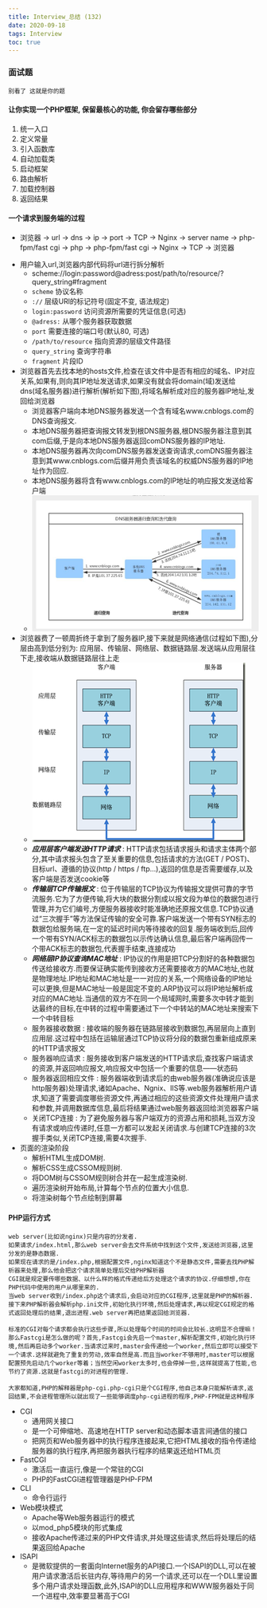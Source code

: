 ```yaml
---
title: Interview_总结 (132)
date: 2020-09-18
tags: Interview
toc: true
---
```


### 面试题
    别看了 这就是你的题

<!-- more -->

#### 让你实现一个PHP框架, 保留最核心的功能, 你会留存哪些部分
1. 统一入口
2. 定义常量
3. 引入函数库
4. 自动加载类
5. 启动框架
6. 路由解析
7. 加载控制器
8. 返回结果

#### 一个请求到服务端的过程
- 浏览器 → url → dns → ip → port → TCP → Nginx → server name → php-fpm/fast cgi → php → php-fpm/fast cgi → Nginx → TCP → 浏览器
* 用户输入url,浏览器内部代码将url进行拆分解析
    * scheme://login:password@adress:post/path/to/resource/?query_string#fragment
    * ``scheme`` 协议名称
    * ``://`` 层级URl的标记符号(固定不变, 语法规定)
    * ``login:password`` 访问资源所需要的凭证信息(可选)
    * ``@adress:`` 从哪个服务器获取数据
    * ``port`` 需要连接的端口号(默认80, 可选)
    * ``/path/to/resource`` 指向资源的层级文件路径
    * ``query_string`` 查询字符串
    * ``fragment`` 片段ID
* 浏览器首先去找本地的hosts文件,检查在该文件中是否有相应的域名、IP对应关系,如果有,则向其IP地址发送请求,如果没有就会将domain(域)发送给 dns(域名服务器)进行解析(解析如下图),将域名解析成对应的服务器IP地址,发回给浏览器
    * 浏览器客户端向本地DNS服务器发送一个含有域名www.cnblogs.com的DNS查询报文.
    * 本地DNS服务器把查询报文转发到根DNS服务器,根DNS服务器注意到其com后缀,于是向本地DNS服务器返回comDNS服务器的IP地址.
    * 本地DNS服务器再次向comDNS服务器发送查询请求,comDNS服务器注意到其www.cnblogs.com后缀并用负责该域名的权威DNS服务器的IP地址作为回应.
    * 本地DNS服务器将含有www.cnblogs.com的IP地址的响应报文发送给客户端
    * ![DNS服务器解析说明](/img/20190917_1.jpg)
* 浏览器费了一顿周折终于拿到了服务器IP,接下来就是网络通信(过程如下图),分层由高到低分别为: 应用层、传输层、网络层、数据链路层.发送端从应用层往下走,接收端从数据链路层往上走
    * ![网络通信解析说明](/img/20190917_2.png)
    * ***应用层客户端发送HTTP请求*** : HTTP请求包括请求报头和请求主体两个部分,其中请求报头包含了至关重要的信息,包括请求的方法(GET / POST)、目标url、遵循的协议(http / https / ftp…),返回的信息是否需要缓存,以及客户端是否发送cookie等
    * ***传输层TCP传输报文*** : 位于传输层的TCP协议为传输报文提供可靠的字节流服务.它为了方便传输,将大块的数据分割成以报文段为单位的数据包进行管理,并为它们编号,方便服务器接收时能准确地还原报文信息.TCP协议通过“三次握手”等方法保证传输的安全可靠.客户端发送一个带有SYN标志的数据包给服务端,在一定的延迟时间内等待接收的回复.服务端收到后,回传一个带有SYN/ACK标志的数据包以示传达确认信息,最后客户端再回传一个带ACK标志的数据包,代表握手结束,连接成功
    * ***网络层IP协议查询MAC地址*** : IP协议的作用是把TCP分割好的各种数据包传送给接收方.而要保证确实能传到接收方还需要接收方的MAC地址,也就是物理地址.IP地址和MAC地址是一一对应的关系,一个网络设备的IP地址可以更换,但是MAC地址一般是固定不变的.ARP协议可以将IP地址解析成对应的MAC地址.当通信的双方不在同一个局域网时,需要多次中转才能到达最终的目标,在中转的过程中需要通过下一个中转站的MAC地址来搜索下一个中转目标
    * 服务器接收数据 : 接收端的服务器在链路层接收到数据包,再层层向上直到应用层.这过程中包括在运输层通过TCP协议将分段的数据包重新组成原来的HTTP请求报文
    * 服务器响应请求 : 服务接收到客户端发送的HTTP请求后,查找客户端请求的资源,并返回响应报文,响应报文中包括一个重要的信息——状态码
    * 服务器返回相应文件 : 服务器端收到请求后的由web服务器(准确说应该是http服务器)处理请求,诸如Apache、Ngnix、IIS等.web服务器解析用户请求,知道了需要调度哪些资源文件,再通过相应的这些资源文件处理用户请求和参数,并调用数据库信息,最后将结果通过web服务器返回给浏览器客户端
    * 关闭TCP连接 : 为了避免服务器与客户端双方的资源占用和损耗,当双方没有请求或响应传递时,任意一方都可以发起关闭请求.与创建TCP连接的3次握手类似,关闭TCP连接,需要4次握手.
* 页面的渲染阶段
    * 解析HTML生成DOM树.
    * 解析CSS生成CSSOM规则树.
    * 将DOM树与CSSOM规则树合并在一起生成渲染树.
    * 遍历渲染树开始布局,计算每个节点的位置大小信息.
    * 将渲染树每个节点绘制到屏幕

#### PHP运行方式
    web server(比如说nginx)只是内容的分发者.
    如果请求/index.html,那么web server会去文件系统中找到这个文件,发送给浏览器,这里分发的是静态数据.
    如果现在请求的是/index.php,根据配置文件,nginx知道这个不是静态文件,需要去找PHP解析器来处理,那么他会把这个请求简单处理后交给PHP解析器
    CGI就是规定要传哪些数据、以什么样的格式传递给后方处理这个请求的协议.仔细想想,你在PHP代码中使用的用户从哪里来的.
    当web server收到/index.php这个请求后,会启动对应的CGI程序,这里就是PHP的解析器.接下来PHP解析器会解析php.ini文件,初始化执行环境,然后处理请求,再以规定CGI规定的格式返回处理后的结果,退出进程.web server再把结果返回给浏览器.

    标准的CGI对每个请求都会执行这些步骤,所以处理每个时间的时间会比较长.这明显不合理嘛！那么Fastcgi是怎么做的呢？首先,Fastcgi会先启一个master,解析配置文件,初始化执行环境,然后再启动多个worker.当请求过来时,master会传递给一个worker,然后立即可以接受下一个请求.这样就避免了重复的劳动,效率自然是高.而且当worker不够用时,master可以根据配置预先启动几个worker等着；当然空闲worker太多时,也会停掉一些,这样就提高了性能,也节约了资源.这就是fastcgi的对进程的管理.

    大家都知道,PHP的解释器是php-cgi.php-cgi只是个CGI程序,他自己本身只能解析请求,返回结果,不会进程管理所以就出现了一些能够调度php-cgi进程的程序,PHP-FPM就是这种程序
- CGI
    * 通用网关接口
    * 是一个可伸缩地、高速地在HTTP server和动态脚本语言间通信的接口
    * 把网页和Web服务器中的执行程序连接起来,它把HTML接收的指令传递给服务器的执行程序,再把服务器执行程序的结果返还给HTML页
- FastCGI
    * 激活后一直运行,像是一个常驻的CGI
    * PHP的FastCGI进程管理器是PHP-FPM
- CLI
    * 命令行运行
- Web模块模式
    * Apache等Web服务器运行的模式
    * 以mod_php5模块的形式集成
    * 接收Apache传递过来的PHP文件请求,并处理这些请求,然后将处理后的结果返回给Apache
- ISAPI
    * 是微软提供的一套面向Internet服务的API接口.一个ISAPI的DLL,可以在被用户请求激活后长驻内存,等待用户的另一个请求,还可以在一个DLL里设置多个用户请求处理函数,此外,ISAPI的DLL应用程序和WWW服务器处于同一个进程中,效率要显著高于CGI




